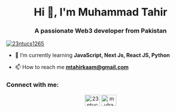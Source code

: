 <h1 align="center">Hi 👋, I'm Muhammad Tahir</h1>
<h3 align="center">A passionate Web3 developer from Pakistan</h3>

<p align="left"> <a href="https://twitter.com/23ntucs1265" target="blank"><img src="https://img.shields.io/twitter/follow/23ntucs1265?logo=twitter&style=for-the-badge" alt="23ntucs1265" /></a> </p>

- 🌱 I’m currently learning **JavaScript, Next Js, React JS, Python**

- 📫 How to reach me **mtahirkaam@gmail.com**

<h3 align="left">Connect with me:</h3>
<p align="center">
<a href="https://twitter.com/23ntucs1265" target="blank"><img align="center" src="https://raw.githubusercontent.com/rahuldkjain/github-profile-readme-generator/master/src/images/icons/Social/twitter.svg" alt="23ntucs1265" height="30" width="40" /></a>
<a href="https://linkedin.com/in/muhammad-tahir-blockchain" target="blank"><img align="center" src="https://raw.githubusercontent.com/rahuldkjain/github-profile-readme-generator/master/src/images/icons/Social/linked-in-alt.svg" alt="muhammad-tahir-blockchain" height="30" width="40" /></a>
</p>
